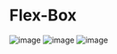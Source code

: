 # Flex-Box

![image](https://user-images.githubusercontent.com/91409470/200170456-49c0aaa2-a4c0-4207-8228-b22d72c0987e.png)
![image](https://user-images.githubusercontent.com/91409470/200170491-67b888d4-b216-4d02-94f8-87e0d7258864.png)
![image](https://user-images.githubusercontent.com/91409470/200170502-fd32ce62-7178-4117-b561-eebd940d0274.png)
